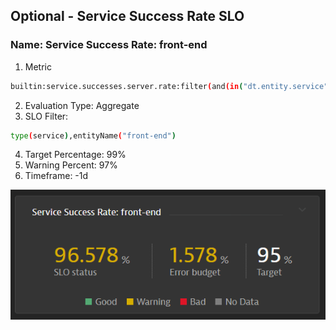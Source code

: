 ## Optional - Service Success Rate SLO

### Name: Service Success Rate: front-end
1. Metric

```bash
builtin:service.successes.server.rate:filter(and(in("dt.entity.service",entitySelector("type(service),entityName(~"front-end~")")))):splitBy("dt.entity.service")
```

2. Evaluation Type: Aggregate
3. SLO Filter:
```bash
type(service),entityName("front-end")
```
4. Target Percentage: 99%
5. Warning Percent: 97%
6. Timeframe: -1d

![serviceslo](../../../assets/images/serviceslo.png)
